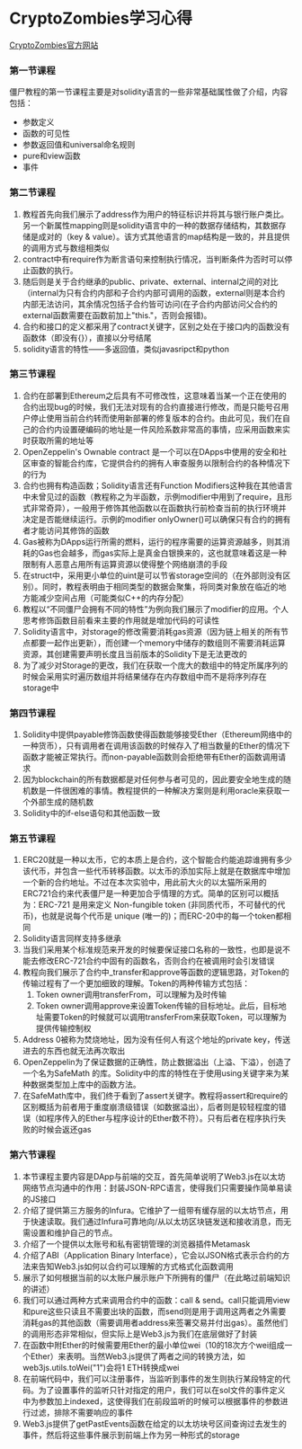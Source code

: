 # CryptoZombies学习心得
[CryptoZombies官方网站](https://cryptozombies.io/en/lesson)

### 第一节课程

僵尸教程的第一节课程主要是对solidity语言的一些非常基础属性做了介绍，内容包括：

- 参数定义
- 函数的可见性
- 参数返回值和universal命名规则
- pure和view函数
- 事件

### 第二节课程
1. 教程首先向我们展示了address作为用户的特征标识并将其与银行账户类比。另一个新属性mapping则是solidity语言中的一种的数据存储结构，其数据存储是成对的（key & value）。该方式其他语言的map结构是一致的，并且提供的调用方式与数组相类似
1. contract中有require作为断言语句来控制执行情况，当判断条件为否时可以停止函数的执行。
2. 随后则是关于合约继承的public、private、external、internal之间的对比（internal为只有合约内部和子合约内部可调用的函数，external则是本合约内部无法访问，其余情况包括子合约皆可访问(在子合约内部访问父合约的external函数需要在函数前加上"this."，否则会报错)。
3. 合约和接口的定义都采用了contract关键字，区别之处在于接口内的函数没有函数体（即没有{}），直接以分号结尾
4. solidity语言的特性——多返回值，类似javasripct和python

### 第三节课程
1. 合约在部署到Ethereum之后具有不可修改性，这意味着当某一个正在使用的合约出现bug的时候，我们无法对现有的合约直接进行修改，而是只能号召用户停止使用当前合约转而使用新部署的修复版本的合约。由此可见，我们在自己的合约内设置硬编码的地址是一件风险系数非常高的事情，应采用函数来实时获取所需的地址等
2. OpenZeppelin's Ownable contract 是一个可以在DApps中使用的安全和社区审查的智能合约库，它提供合约的拥有人审查服务以限制合约的各种情况下的行为
3. 合约也拥有构造函数；Solidity语言还有Function Modifiers这种我在其他语言中未曾见过的函数（教程称之为半函数，示例modifier中用到了require，且形式非常奇异），一般用于修饰其他函数以在函数执行前检查当前的执行环境并决定是否能继续运行。示例的modifier onlyOwner()可以确保只有合约的拥有者才能访问其修饰的函数
3. Gas被称为DApps运行所需的燃料，运行的程序需要的运算资源越多，则其消耗的Gas也会越多，而gas实际上是真金白银换来的，这也就意味着这是一种限制有人恶意占用所有运算资源以使得整个网络崩溃的手段
4. 在struct中，采用更小单位的uint是可以节省storage空间的（在外部则没有区别）。同时，教程表明由于相同类型的数据会聚集，将同类对象放在临近的地方能减少空间占用（可能类似C++的内存分配）
5. 教程以“不同僵尸会拥有不同的特性”为例向我们展示了modifier的应用。个人思考修饰函数目前看来主要的作用就是增加代码的可读性
6. Solidity语言中，对storage的修改需要消耗gas资源（因为链上相关的所有节点都要一起作出更新），而创建一个memory中储存的数组则不需要消耗运算资源，其创建需要声明长度且当前版本的Solidity下是无法更改的
7. 为了减少对Storage的更改，我们在获取一个庞大的数组中的特定所属序列的时候会采用实时遍历数组并将结果储存在内存数组中而不是将序列存在storage中

### 第四节课程
1. Solidity中提供payable修饰函数使得函数能够接受Ether（Ethereum网络中的一种货币），只有调用者在调用该函数的时候存入了相当数量的Ether的情况下函数才能被正常执行。而non-payable函数则会拒绝带有Ether的函数调用请求
2. 因为blockchain的所有数据都是对任何参与者可见的，因此要安全地生成的随机数是一件很困难的事情。教程提供的一种解决方案则是利用oracle来获取一个外部生成的随机数
3. Solidity中的if-else语句和其他函数一致

### 第五节课程
1. ERC20就是一种以太币，它的本质上是合约，这个智能合约能追踪谁拥有多少该代币，并包含一些代币转移函数。以太币的添加实际上就是在数据库中增加一个新的合约地址。不过在本次实验中，用此前大火的以太猫所采用的ERC721合约来代表僵尸是一种更加合乎情理的方式。简单的区别可以概括为：ERC-721 是用来定义 Non-fungible token (非同质代币，不可替代的代币)，也就是说每个代币是 unique (唯一的)；而ERC-20中的每一个token都相同
2. Solidity语言同样支持多继承
3. 当我们采用某个标准规范来开发的时候要保证接口名称的一致性，也即是说不能去修改ERC-721合约中固有的函数名，否则合约在被调用时会引发错误
4. 教程向我们展示了合约中_transfer和approve等函数的逻辑思路，对Token的传输过程有了一个更加细致的理解。Token的两种传输方式包括：
    1. Token owner调用transferFrom，可以理解为及时传输
    2. Token owner调用approve来设置Token传输的目标地址。此后，目标地址需要Token的时候就可以调用transferFrom来获取Token，可以理解为提供传输控制权
5. Address 0被称为焚烧地址，因为没有任何人有这个地址的private key，传送进去的东西也就无法再次取出
6. OpenZeppelin为了保证数据的正确性，防止数据溢出（上溢、下溢），创造了一个名为SafeMath 的库。Solidity中的库的特性在于使用using关键字来为某种数据类型加上库中的函数方法。
7. 在SafeMath库中，我们终于看到了assert关键字。教程将assert和require的区别概括为前者用于重度崩溃级错误（如数据溢出），后者则是较轻程度的错误（如程序传入的Ether与程序设计的Ether数不符）。只有后者在程序执行失败的时候会返还gas


### 第六节课程
1. 本节课程主要内容是DApp与前端的交互，首先简单说明了Web3.js在以太坊网络节点沟通中的作用：封装JSON-RPC语言，使得我们只需要操作简单易读的JS接口
2. 介绍了提供第三方服务的Infura。它维护了一组带有缓存层的以太坊节点，用于快速读取。我们通过Infura可靠地向/从以太坊区块链发送和接收消息，而无需设置和维护自己的节点。
3. 介绍了一个提供以太账号和私有密钥管理的浏览器插件Metamask
4. 介绍了ABI（Application Binary Interface），它会以JSON格式表示合约的方法来告知Web3.js如何以合约可以理解的方式格式化函数调用
5. 展示了如何根据当前的以太账户展示账户下所拥有的僵尸（在此略过前端知识的讲述）
6. 我们可以通过两种方式来调用合约中的函数：call & send。call只能调用view和pure这些只读且不需要出块的函数，而send则是用于调用这两者之外需要消耗gas的其他函数（需要调用者address来签署交易并付出gas）。虽然他们的调用形态非常相似，但实际上是Web3.js为我们在底层做好了封装
7. 在函数中附Ether的时候需要用Ether的最小单位wei（10的18次方个wei组成一个Ether）来表明。当然Web3.js提供了两者之间的转换方法，如web3js.utils.toWei("1")会将1 ETH转换成wei
8. 在前端代码中，我们可以注册事件，当监听到事件的发生则执行某段特定的代码。为了设置事件的监听只针对指定的用户，我们可以在sol文件的事件定义中为参数加上indexed，这使得我们在前段监听的时候可以根据事件的参数进行过滤，排除不需要响应的事件
9. Web3.js提供了getPastEvents函数在给定的以太坊块号区间查询过去发生的事件，然后将这些事件展示到前端上作为另一种形式的storage


  

